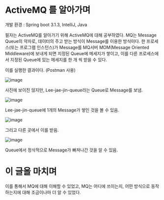 # ActiveMQ 를 알아가며

개발 환경 : Spring boot 3.1.3, IntelliJ, Java

필자는 ActiveMQ를 알아가기 위해 ActiveMQ에 대해 공부하였다.
MQ는 Message Queue의 약자로, 데이터의 주고 받는 방식이 Message를 이용한 방식이다.
한 프로세스(또는 프로그램 인스턴스)가 Message를 MQ서버 MOM(Message Oriented Middleware)에 보내게 되면
지정된 Queue에 메세지가 쌓이고, 이를 다른 프로세스에서 지정된 Queue에 있는 메세지를 한 개 씩 받을 수 있다.

이를 실행한 결과이다. (Postman 사용)

![image](https://github.com/HINU0622/ActiveMQProject/assets/80612949/e8698204-91e1-42e2-b358-98cf117e071e)

사진에 보이진 않지만, Lee-jae-jin-queue라는 Queue로 Message를 보냄.

![image](https://github.com/HINU0622/ActiveMQProject/assets/80612949/510e7014-91b3-4af9-b540-cfb108620a4f)

Lee-jae-jin-queue에 1개의 Message가 쌓인 것을 볼 수 있음.

![image](https://github.com/HINU0622/ActiveMQProject/assets/80612949/fbef57c6-7742-45d0-b0c2-a87c5288d1b6)

그리고 다른 곳에서 이를 받음.

![image](https://github.com/HINU0622/ActiveMQProject/assets/80612949/bf48ec0e-e7fd-4918-a987-f3e3bcd43798)

Queue에서 정삭적으로 Message가 빠져나간 것을 알 수 있음.

# 이 글을 마치며

이를 통해서 MQ에 대해 이해할 수 있었고, MQ는 어디에 쓰이는지, 어떤 방식으로 동작 하는지에 대해 조금이나마 더 알 수 있었다.
